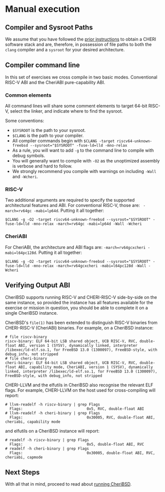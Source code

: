 # Manual execution

## Compiler and Sysroot Paths

We assume that you have followed the [prior instructions](./get.md) to obtain a
CHERI software stack and are, therefore, in possession of file paths to both the
`clang` compiler and a `sysroot` for your desired architecture.

## Compiler command line
In this set of exercises we cross compile in two basic modes.
Conventional RISC-V ABI and the CheriABI pure-capability ABI.

### Common elements
All command lines will share some comment elements to target 64-bit RISC-V, select the linker, and indicate where to find the sysroot.

Some conventions:
 - `$SYSROOT` is the path to your sysroot.
 - `$CLANG` is the path to your compiler.
 - All compiler commands begin with `$CLANG -target riscv64-unknown-freebsd --sysroot="$SYSROOT" -fuse-ld=lld -mno-relax`
 - As a rule, you will want to add `-g` to the command line to compile with debug symbols.
 - You will generally want to compile with `-O2` as the unoptimized assembly is verbose and hard to follow.
 - We strongly recommend you compile with warnings on including `-Wall` and `-Wcheri`.

### RISC-V
Two additional arguments are required to specify the supported architectural features and ABI.  For conventional RISC-V, those are: `
-march=rv64gc -mabi=lp64d`.
Putting it all together:
```
$CLANG -g -O2 -target riscv64-unknown-freebsd --sysroot="$SYSROOT" -fuse-ld=lld -mno-relax -march=rv64gc -mabi=lp64d -Wall -Wcheri
```
### CheriABI
For CheriABI, the architecture and ABI flags are:
`-march=rv64gcxcheri -mabi=l64pc128d`.
Putting it all together:
```
$CLANG -g -O2 -target riscv64-unknown-freebsd --sysroot="$SYSROOT" -fuse-ld=lld -mno-relax -march=rv64gcxcheri -mabi=l64pc128d -Wall -Wcheri
```

## Verifying Output ABI

CheriBSD supports running RISC-V and CHERI-RISC-V side-by-side on the same instance, so provided the instance has all features available for the exercise or mission in question, you should be able to complete it on a single CheriBSD instance.

CheriBSD's `file(1)` has been extended to distinguish RISC-V binaries from CHERI-RISC-V (CheriABI) binaries. For example, on a CheriBSD instance:
```
# file riscv-binary
riscv-binary: ELF 64-bit LSB shared object, UCB RISC-V, RVC, double-float ABI, version 1 (SYSV), dynamically linked, interpreter /libexec/ld-elf.so.1, for FreeBSD 13.0 (1300097), FreeBSD-style, with debug_info, not stripped
# file cheri-binary
cheri-binary: ELF 64-bit LSB shared object, UCB RISC-V, RVC, double-float ABI, capability mode, CheriABI, version 1 (SYSV), dynamically linked, interpreter /libexec/ld-elf.so.1, for FreeBSD 13.0 (1300097), FreeBSD-style, with debug_info, not stripped
```

CHERI-LLVM and the elfutils in CheriBSD also recognise the relevant ELF flags. For example, CHERI-LLVM on the host used for cross-compiling will report:
```
# llvm-readelf -h riscv-binary | grep Flags
  Flags:                             0x5, RVC, double-float ABI
# llvm-readelf -h cheri-binary | grep Flags
  Flags:                             0x30005, RVC, double-float ABI, cheriabi, capability mode
```
and elfutils on a CheriBSD instance will report:
```
# readelf -h riscv-binary | grep Flags
  Flags:                             0x5, double-float ABI, RVC
# readelf -h cheri-binary | grep Flags
  Flags:                             0x30005, double-float ABI, RVC, cheriabi, capmode
```

## Next Steps

With all that in mind, proceed to read about [running CheriBSD](./run.md).
